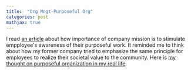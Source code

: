 ```yaml
---
title:  "Org Mngt-Purposeful Org"
categories: post
mathjax: true
---
```


I read [an article](https://github.com/SeokLeeUS/seokleeus.github.io/blob/master/assets/creating_a_purpose_driven_organization.pdf) about how importance of company mission is to stimulate empployee's awareness of their purposeful work. It reminded me to think about how my former company tried to emphasize the same principle for employees to realize their societal value to the community. Here is [my thought on purposeful organization in my real life](https://docs.google.com/document/d/13ZPkLk6IoJ2yhTRztteLJTZg_Q5dzEYhiqHNlAzGiRM/edit). 
